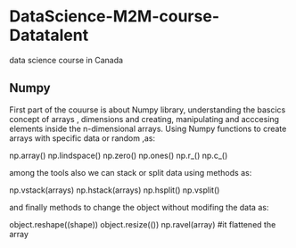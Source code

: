 # DataScience-M2M-course-Datatalent
data science course in Canada

## Numpy 

First part of the couurse is about Numpy library, understanding the bascics concept of arrays , dimensions and creating, manipulating and acccesing elements inside the n-dimensional arrays.
 Using Numpy functions to create arrays with specific data or random ,as:
 
 np.array()
 np.lindspace()
 np.zero()
 np.ones()
 np.r_()
 np.c_()

 among the tools also we can stack or split data using methods as:

 np.vstack(arrays)
 np.hstack(arrays)
 np.hsplit()
 np.vsplit()

 and finally methods to change the object without modifing the data as:

 object.reshape((shape))
 object.resize(())
 np.ravel(array) #it flattened the array
